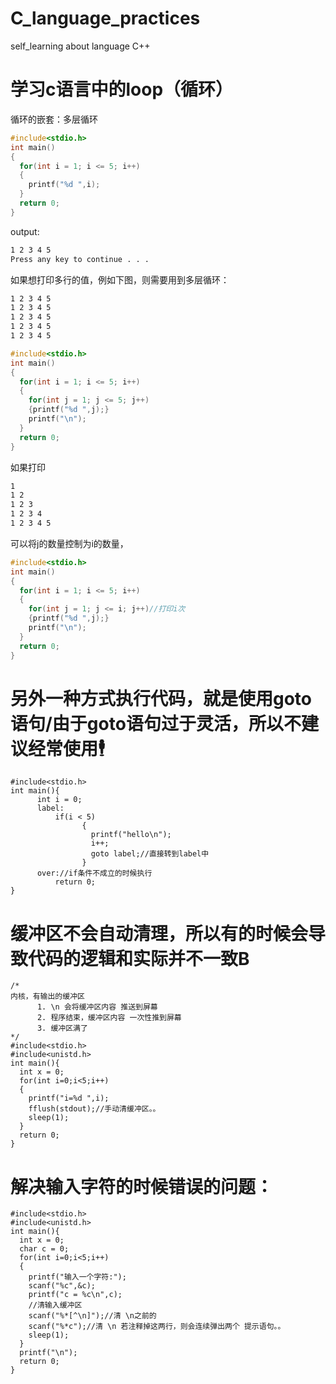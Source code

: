 # C_language_practices
self_learning about language C++
# 学习c语言中的loop（循环）
循环的嵌套：多层循环
```c
#include<stdio.h>
int main()
{
  for(int i = 1; i <= 5; i++)
  {
    printf("%d ",i);
  }
  return 0;
}
```
output:
```bash
1 2 3 4 5
Press any key to continue . . .
```
如果想打印多行的值，例如下图，则需要用到多层循环：
```bash
1 2 3 4 5
1 2 3 4 5
1 2 3 4 5
1 2 3 4 5
1 2 3 4 5
```
```c
#include<stdio.h>
int main()
{
  for(int i = 1; i <= 5; i++)
  {
    for(int j = 1; j <= 5; j++)
    {printf("%d ",j);}
    printf("\n");
  }
  return 0;
}
```
如果打印
```bash
1
1 2
1 2 3
1 2 3 4
1 2 3 4 5
```
可以将j的数量控制为i的数量，
```c
#include<stdio.h>
int main()
{
  for(int i = 1; i <= 5; i++)
  {
    for(int j = 1; j <= i; j++)//打印i次
    {printf("%d ",j);}
    printf("\n");
  }
  return 0;
}
```
# 另外一种方式执行代码，就是使用goto语句/由于goto语句过于灵活，所以不建议经常使用🕴
```
#include<stdio.h>
int main(){
      int i = 0;
      label:
          if(i < 5)
                {
                  printf("hello\n");
                  i++;
                  goto label;//直接转到label中
                }
      over://if条件不成立的时候执行
          return 0;
}
```
# 缓冲区不会自动清理，所以有的时候会导致代码的逻辑和实际并不一致B
```
/*
内核，有输出的缓冲区
      1. \n 会将缓冲区内容 推送到屏幕
      2. 程序结束，缓冲区内容 一次性推到屏幕
      3. 缓冲区满了
*/
#include<stdio.h>
#include<unistd.h>
int main(){
  int x = 0;
  for(int i=0;i<5;i++)
  {
    printf("i=%d ",i);
    fflush(stdout);//手动清缓冲区。。
    sleep(1);
  }
  return 0;
}
```
# 解决输入字符的时候错误的问题：
```
#include<stdio.h>
#include<unistd.h>
int main(){
  int x = 0;
  char c = 0;
  for(int i=0;i<5;i++)
  {
    printf("输入一个字符:");
    scanf("%c",&c);
    printf("c = %c\n",c);
    //清输入缓冲区
    scanf("%*[^\n]");//清 \n之前的
    scanf("%*c");//清 \n 若注释掉这两行，则会连续弹出两个 提示语句。。
    sleep(1);
  }
  printf("\n");
  return 0;
}
```
